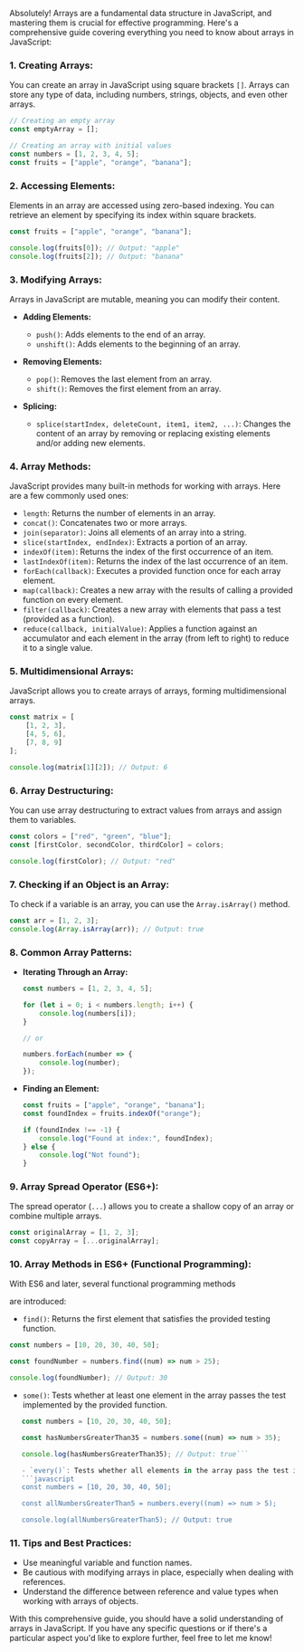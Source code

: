 Absolutely! Arrays are a fundamental data structure in JavaScript, and mastering them is crucial for effective programming. Here's a comprehensive guide covering everything you need to know about arrays in JavaScript:

### 1. **Creating Arrays:**
   You can create an array in JavaScript using square brackets `[]`. Arrays can store any type of data, including numbers, strings, objects, and even other arrays.

   ```javascript
   // Creating an empty array
   const emptyArray = [];

   // Creating an array with initial values
   const numbers = [1, 2, 3, 4, 5];
   const fruits = ["apple", "orange", "banana"];
   ```

### 2. **Accessing Elements:**
   Elements in an array are accessed using zero-based indexing. You can retrieve an element by specifying its index within square brackets.

   ```javascript
   const fruits = ["apple", "orange", "banana"];

   console.log(fruits[0]); // Output: "apple"
   console.log(fruits[2]); // Output: "banana"
   ```

### 3. **Modifying Arrays:**
   Arrays in JavaScript are mutable, meaning you can modify their content.

   - **Adding Elements:**
     - `push()`: Adds elements to the end of an array.
     - `unshift()`: Adds elements to the beginning of an array.

   - **Removing Elements:**
     - `pop()`: Removes the last element from an array.
     - `shift()`: Removes the first element from an array.

   - **Splicing:**
     - `splice(startIndex, deleteCount, item1, item2, ...)`: Changes the content of an array by removing or replacing existing elements and/or adding new elements.

### 4. **Array Methods:**
   JavaScript provides many built-in methods for working with arrays. Here are a few commonly used ones:

   - `length`: Returns the number of elements in an array.
   - `concat()`: Concatenates two or more arrays.
   - `join(separator)`: Joins all elements of an array into a string.
   - `slice(startIndex, endIndex)`: Extracts a portion of an array.
   - `indexOf(item)`: Returns the index of the first occurrence of an item.
   - `lastIndexOf(item)`: Returns the index of the last occurrence of an item.
   - `forEach(callback)`: Executes a provided function once for each array element.
   - `map(callback)`: Creates a new array with the results of calling a provided function on every element.
   - `filter(callback)`: Creates a new array with elements that pass a test (provided as a function).
   - `reduce(callback, initialValue)`: Applies a function against an accumulator and each element in the array (from left to right) to reduce it to a single value.

### 5. **Multidimensional Arrays:**
   JavaScript allows you to create arrays of arrays, forming multidimensional arrays.

   ```javascript
   const matrix = [
       [1, 2, 3],
       [4, 5, 6],
       [7, 8, 9]
   ];

   console.log(matrix[1][2]); // Output: 6
   ```

### 6. **Array Destructuring:**
   You can use array destructuring to extract values from arrays and assign them to variables.

   ```javascript
   const colors = ["red", "green", "blue"];
   const [firstColor, secondColor, thirdColor] = colors;

   console.log(firstColor); // Output: "red"
   ```

### 7. **Checking if an Object is an Array:**
   To check if a variable is an array, you can use the `Array.isArray()` method.

   ```javascript
   const arr = [1, 2, 3];
   console.log(Array.isArray(arr)); // Output: true
   ```

### 8. **Common Array Patterns:**
   - **Iterating Through an Array:**
     ```javascript
     const numbers = [1, 2, 3, 4, 5];

     for (let i = 0; i < numbers.length; i++) {
         console.log(numbers[i]);
     }

     // or

     numbers.forEach(number => {
         console.log(number);
     });
     ```

   - **Finding an Element:**
     ```javascript
     const fruits = ["apple", "orange", "banana"];
     const foundIndex = fruits.indexOf("orange");

     if (foundIndex !== -1) {
         console.log("Found at index:", foundIndex);
     } else {
         console.log("Not found");
     }
     ```

### 9. **Array Spread Operator (ES6+):**
   The spread operator (`...`) allows you to create a shallow copy of an array or combine multiple arrays.

   ```javascript
   const originalArray = [1, 2, 3];
   const copyArray = [...originalArray];
   ```

### 10. **Array Methods in ES6+ (Functional Programming):**
   With ES6 and later, several functional programming methods

 are introduced:

   - `find()`: Returns the first element that satisfies the provided testing function.
   ```javascript
   const numbers = [10, 20, 30, 40, 50];

   const foundNumber = numbers.find((num) => num > 25);

   console.log(foundNumber); // Output: 30

   ```
   - `some()`: Tests whether at least one element in the array passes the test implemented by the provided function.
```javascript
   const numbers = [10, 20, 30, 40, 50];

   const hasNumbersGreaterThan35 = numbers.some((num) => num > 35);

   console.log(hasNumbersGreaterThan35); // Output: true```

   - `every()`: Tests whether all elements in the array pass the test implemented by the provided function.
   ```javascript
   const numbers = [10, 20, 30, 40, 50];

   const allNumbersGreaterThan5 = numbers.every((num) => num > 5);

   console.log(allNumbersGreaterThan5); // Output: true
```

### 11. **Tips and Best Practices:**
   - Use meaningful variable and function names.
   - Be cautious with modifying arrays in place, especially when dealing with references.
   - Understand the difference between reference and value types when working with arrays of objects.

With this comprehensive guide, you should have a solid understanding of arrays in JavaScript. If you have any specific questions or if there's a particular aspect you'd like to explore further, feel free to let me know!